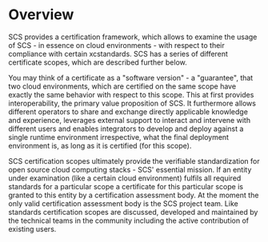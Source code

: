 # Overview

SCS provides a certification framework, which allows to examine the usage of SCS - in essence on cloud environments - with respect to their compliance with certain xcstandards. SCS has a series of different certificate scopes, which are described further below.

You may think of a certificate as a "software version" - a "guarantee", that two cloud environments, which are certified on the same scope have exactly the same behavior with respect to this scope. This at first provides interoperability, the primary value proposition of SCS. It furthermore allows different operators to share and exchange directly applicable knowledge and experience, leverages external support to interact and intervene with different users and enables integrators to develop and deploy against a single runtime environment irrespective, what the final deployment environment is, as long as it is certified (for this scope).

SCS certification scopes ultimately provide the verifiable standardization for open source cloud computing stacks - SCS' essential mission.
If an entity under examination (like a certain cloud environment) fulfils all required standards for a particular scope a certificate for this particular scope is granted to this entity by a certification assessment body. At the moment the only valid certification assessment body is the SCS project team.
Like standards certification scopes are discussed, developed and maintained by the technical teams in the community including the active contribution of existing users.
